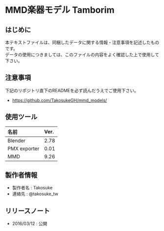 # MMD楽器モデル Tamborim

## はじめに

本テキストファイルは、同梱したデータに関する情報・注意事項を記述したものです。  
データの使用につきましては、このファイルの内容をよく確認した上で使用して下さい。  

## 注意事項

下記のリポジトリ直下のREADMEを必ず読んだうえでご使用下さい。

- <https://github.com/TakosukeGH/mmd_models/>

## 使用ツール

| 名前         | Ver. |
|:-------------|:-----|
| Blender      | 2.78 |
| PMX exporter | 0.01 |
| MMD          | 9.26 |

## 製作者情報

- 製作者名 : Takosuke
- 連絡先   : @takosuke_tw

## リリースノート

- 2016/03/12 : 公開